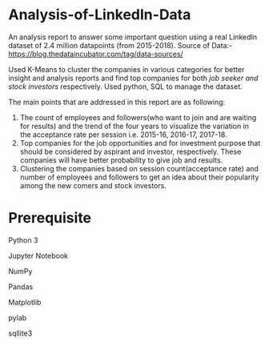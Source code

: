 # Analysis-of-LinkedIn-Data
An analysis report to answer some important question using a real LinkedIn dataset of 2.4 million datapoints (from 2015-2018). Source of Data:- https://blog.thedataincubator.com/tag/data-sources/

Used K-Means to cluster the companies in various categories for better insight and analysis reports and find top
companies for both _job seeker and stock investors_ respectively. Used python, SQL to manage the dataset.

The main points that are addressed in this report are as following:

1. The count of employees and followers(who want to join and are waiting for results) and the trend of the four years to visualize the variation in the acceptance  rate per session i.e. 2015-16, 2016-17, 2017-18.
2. Top companies for the job opportunities and for investment purpose that should be considered by aspirant and investor, respectively. These companies will have better probability to give job and results.
3. Clustering the companies based on session count(acceptance rate) and number of employees and followers to get an idea about their popularity among the new comers and stock investors. 

# Prerequisite 

Python 3

Jupyter Notebook

NumPy

Pandas

Matplotlib

pylab

sqllite3
